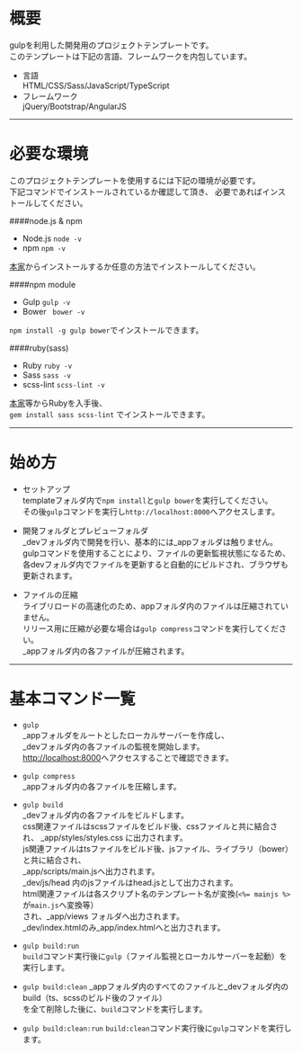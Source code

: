 # 概要
gulpを利用した開発用のプロジェクトテンプレートです。  
このテンプレートは下記の言語、フレームワークを内包しています。

- 言語  
HTML/CSS/Sass/JavaScript/TypeScript
- フレームワーク  
jQuery/Bootstrap/AngularJS

---------------------------------------
# 必要な環境
このプロジェクトテンプレートを使用するには下記の環境が必要です。  
下記コマンドでインストールされているか確認して頂き、
必要であればインストールしてください。

####node.js & npm
- Node.js  ```node -v```
- npm  ```npm -v```  

[本家](https://nodejs.org/)からインストールするか任意の方法でインストールしてください。

####npm module
- Gulp ```gulp -v```
- Bower ``` bower -v```

```npm install -g gulp bower```でインストールできます。

####ruby(sass)
- Ruby ```ruby -v```
- Sass ```sass -v```
- scss-lint ```scss-lint -v```

[本家](http://rubyinstaller.org/)等からRubyを入手後、  
```gem install sass scss-lint``` でインストールできます。

---------------------------------------
# 始め方
- セットアップ  
templateフォルダ内で```npm install```と```gulp bower```を実行してください。  
その後```gulp```コマンドを実行し```http://localhost:8000```へアクセスします。

- 開発フォルダとプレビューフォルダ  
_devフォルダ内で開発を行い、基本的には_appフォルダは触りません。  
gulpコマンドを使用することにより、ファイルの更新監視状態になるため、  
各devフォルダ内でファイルを更新すると自動的にビルドされ、ブラウザも更新されます。

- ファイルの圧縮  
ライブリロードの高速化のため、appフォルダ内のファイルは圧縮されていません。  
リリース用に圧縮が必要な場合は```gulp compress```コマンドを実行してください。  
_appフォルダ内の各ファイルが圧縮されます。

---------------------------------------
# 基本コマンド一覧
- ```gulp```  
_appフォルダをルートとしたローカルサーバーを作成し、  
_devフォルダ内の各ファイルの監視を開始します。  
[http://localhost:8000](http://localhost:8000)へアクセスすることで確認できます。

- ```gulp compress```  
  _appフォルダ内の各ファイルを圧縮します。

- ```gulp build```  
_devフォルダ内の各ファイルをビルドします。  
css関連ファイルはscssファイルをビルド後、cssファイルと共に結合され、
_app/styles/styles.css に出力されます。  
js関連ファイルはtsファイルをビルド後、jsファイル、ライブラリ（bower）と共に結合され、  
_app/scripts/main.jsへ出力されます。  
_dev/js/head 内のjsファイルはhead.jsとして出力されます。  
html関連ファイルは各スクリプト名のテンプレート名が変換(```<%= mainjs %>```が```main.js```へ変換等）  
され、_app/views フォルダへ出力されます。  
_dev/index.htmlのみ_app/index.htmlへと出力されます。

- ```gulp build:run```  
```build```コマンド実行後に```gulp```（ファイル監視とローカルサーバーを起動）を実行します。

- ```gulp build:clean```
_appフォルダ内のすべてのファイルと_devフォルダ内のbuild（ts、scssのビルド後のファイル）  
を全て削除した後に、```build```コマンドを実行します。

- ```gulp build:clean:run```
```build:clean```コマンド実行後に```gulp```コマンドを実行します。
